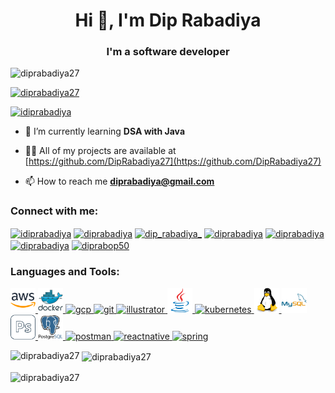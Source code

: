 <h1 align="center">Hi 👋, I'm Dip Rabadiya</h1>
<h3 align="center">I'm a software developer</h3>

<p align="left"> <img src="https://komarev.com/ghpvc/?username=diprabadiya27&label=Profile%20views&color=0e75b6&style=flat" alt="diprabadiya27" /> </p>

<p align="left"> <a href="https://github.com/ryo-ma/github-profile-trophy"><img src="https://github-profile-trophy.vercel.app/?username=diprabadiya27" alt="diprabadiya27" /></a> </p>

<p align="left"> <a href="https://twitter.com/idiprabadiya" target="blank"><img src="https://img.shields.io/twitter/follow/idiprabadiya?logo=twitter&style=for-the-badge" alt="idiprabadiya" /></a> </p>

- 🌱 I’m currently learning **DSA with Java**

- 👨‍💻 All of my projects are available at [https://github.com/DipRabadiya27](https://github.com/DipRabadiya27)

- 📫 How to reach me **diprabadiya@gmail.com**

<h3 align="left">Connect with me:</h3>
<p align="left">
<a href="https://twitter.com/idiprabadiya" target="blank"><img align="center" src="https://raw.githubusercontent.com/rahuldkjain/github-profile-readme-generator/master/src/images/icons/Social/twitter.svg" alt="idiprabadiya" height="30" width="40" /></a>
<a href="https://linkedin.com/in/diprabadiya" target="blank"><img align="center" src="https://raw.githubusercontent.com/rahuldkjain/github-profile-readme-generator/master/src/images/icons/Social/linked-in-alt.svg" alt="diprabadiya" height="30" width="40" /></a>
<a href="https://instagram.com/dip_rabadiya_" target="blank"><img align="center" src="https://raw.githubusercontent.com/rahuldkjain/github-profile-readme-generator/master/src/images/icons/Social/instagram.svg" alt="dip_rabadiya_" height="30" width="40" /></a>
<a href="https://www.codechef.com/users/diprabadiya" target="blank"><img align="center" src="https://cdn.jsdelivr.net/npm/simple-icons@3.1.0/icons/codechef.svg" alt="diprabadiya" height="30" width="40" /></a>
<a href="https://www.hackerrank.com/diprabadiya" target="blank"><img align="center" src="https://raw.githubusercontent.com/rahuldkjain/github-profile-readme-generator/master/src/images/icons/Social/hackerrank.svg" alt="diprabadiya" height="30" width="40" /></a>
<a href="https://www.leetcode.com/diprabadiya" target="blank"><img align="center" src="https://raw.githubusercontent.com/rahuldkjain/github-profile-readme-generator/master/src/images/icons/Social/leet-code.svg" alt="diprabadiya" height="30" width="40" /></a>
<a href="https://auth.geeksforgeeks.org/user/diprabop50" target="blank"><img align="center" src="https://raw.githubusercontent.com/rahuldkjain/github-profile-readme-generator/master/src/images/icons/Social/geeks-for-geeks.svg" alt="diprabop50" height="30" width="40" /></a>
</p>

<h3 align="left">Languages and Tools:</h3>
<p align="left"> <a href="https://aws.amazon.com" target="_blank" rel="noreferrer"> <img src="https://raw.githubusercontent.com/devicons/devicon/master/icons/amazonwebservices/amazonwebservices-original-wordmark.svg" alt="aws" width="40" height="40"/> </a> <a href="https://www.docker.com/" target="_blank" rel="noreferrer"> <img src="https://raw.githubusercontent.com/devicons/devicon/master/icons/docker/docker-original-wordmark.svg" alt="docker" width="40" height="40"/> </a> <a href="https://cloud.google.com" target="_blank" rel="noreferrer"> <img src="https://www.vectorlogo.zone/logos/google_cloud/google_cloud-icon.svg" alt="gcp" width="40" height="40"/> </a> <a href="https://git-scm.com/" target="_blank" rel="noreferrer"> <img src="https://www.vectorlogo.zone/logos/git-scm/git-scm-icon.svg" alt="git" width="40" height="40"/> </a> <a href="https://www.adobe.com/in/products/illustrator.html" target="_blank" rel="noreferrer"> <img src="https://www.vectorlogo.zone/logos/adobe_illustrator/adobe_illustrator-icon.svg" alt="illustrator" width="40" height="40"/> </a> <a href="https://www.java.com" target="_blank" rel="noreferrer"> <img src="https://raw.githubusercontent.com/devicons/devicon/master/icons/java/java-original.svg" alt="java" width="40" height="40"/> </a> <a href="https://kubernetes.io" target="_blank" rel="noreferrer"> <img src="https://www.vectorlogo.zone/logos/kubernetes/kubernetes-icon.svg" alt="kubernetes" width="40" height="40"/> </a> <a href="https://www.linux.org/" target="_blank" rel="noreferrer"> <img src="https://raw.githubusercontent.com/devicons/devicon/master/icons/linux/linux-original.svg" alt="linux" width="40" height="40"/> </a> <a href="https://www.mysql.com/" target="_blank" rel="noreferrer"> <img src="https://raw.githubusercontent.com/devicons/devicon/master/icons/mysql/mysql-original-wordmark.svg" alt="mysql" width="40" height="40"/> </a> <a href="https://www.photoshop.com/en" target="_blank" rel="noreferrer"> <img src="https://raw.githubusercontent.com/devicons/devicon/master/icons/photoshop/photoshop-line.svg" alt="photoshop" width="40" height="40"/> </a> <a href="https://www.postgresql.org" target="_blank" rel="noreferrer"> <img src="https://raw.githubusercontent.com/devicons/devicon/master/icons/postgresql/postgresql-original-wordmark.svg" alt="postgresql" width="40" height="40"/> </a> <a href="https://postman.com" target="_blank" rel="noreferrer"> <img src="https://www.vectorlogo.zone/logos/getpostman/getpostman-icon.svg" alt="postman" width="40" height="40"/> </a> <a href="https://reactnative.dev/" target="_blank" rel="noreferrer"> <img src="https://reactnative.dev/img/header_logo.svg" alt="reactnative" width="40" height="40"/> </a> <a href="https://spring.io/" target="_blank" rel="noreferrer"> <img src="https://www.vectorlogo.zone/logos/springio/springio-icon.svg" alt="spring" width="40" height="40"/> </a> </p>

<p><img align="left" src="https://github-readme-stats.vercel.app/api/top-langs?username=diprabadiya27&show_icons=true&locale=en&layout=compact" alt="diprabadiya27" /></p>

<p>&nbsp;<img align="center" src="https://github-readme-stats.vercel.app/api?username=diprabadiya27&show_icons=true&locale=en" alt="diprabadiya27" /></p>

<p><img align="center" src="https://github-readme-streak-stats.herokuapp.com/?user=diprabadiya27&" alt="diprabadiya27" /></p>

